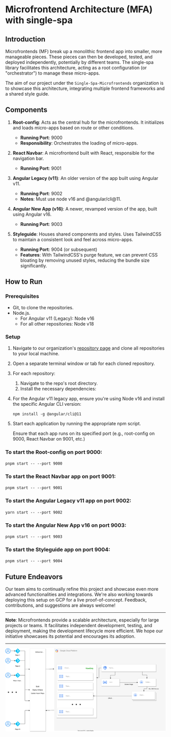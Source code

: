 # Microfrontend Architecture (MFA) with single-spa

## Introduction

Microfrontends (MF) break up a monolithic frontend app into smaller, more manageable pieces. These pieces can then be developed, tested, and deployed independently, potentially by different teams. The single-spa library facilitates this architecture, acting as a root configuration (or "orchestrator") to manage these micro-apps.

The aim of our project under the `Single-Spa-Microfrontends` organization is to showcase this architecture, integrating multiple frontend frameworks and a shared style guide.

## Components

1. **Root-config**: Acts as the central hub for the microfrontends. It initializes and loads micro-apps based on route or other conditions.
   - **Running Port**: 9000
   - **Responsibility**: Orchestrates the loading of micro-apps.

2. **React Navbar**: A microfrontend built with React, responsible for the navigation bar.
   - **Running Port**: 9001

3. **Angular Legacy (v11)**: An older version of the app built using Angular v11.
   - **Running Port**: 9002
   - **Notes**: Must use node v16 and @angular/cli@11.

4. **Angular New App (v16)**: A newer, revamped version of the app, built using Angular v16.
   - **Running Port**: 9003

5. **Styleguide**: Houses shared components and styles. Uses TailwindCSS to maintain a consistent look and feel across micro-apps.
   - **Running Port**: 9004 (or subsequent)
   - **Features**: With TailwindCSS's purge feature, we can prevent CSS bloating by removing unused styles, reducing the bundle size significantly.

## How to Run

### Prerequisites

- Git, to clone the repositories.
- Node.js. 
  - For Angular v11 (Legacy): Node v16
  - For all other repositories: Node v18

### Setup

1. Navigate to our organization's [repository page](https://github.com/orgs/Single-Spa-Microfrontends/repositories) and clone all repositories to your local machine.
   
2. Open a separate terminal window or tab for each cloned repository.

3. For each repository:
   1. Navigate to the repo's root directory.
   2. Install the necessary dependencies:

4. For the Angular v11 legacy app, ensure you're using Node v16 and install the specific Angular CLI version:
   ```
   npm install -g @angular/cli@11
   ```

5. Start each application by running the appropriate npm script.

   Ensure that each app runs on its specified port (e.g., root-config on 9000, React Navbar on 9001, etc.)

### To start the Root-config on port 9000:
`pnpm start -- --port 9000`

### To start the React Navbar app on port 9001:
`pnpm start -- --port 9001`

### To start the Angular Legacy v11 app on port 9002:
`yarn start -- --port 9002`

### To start the Angular New App v16 on port 9003:
`pnpm start -- --port 9003`

### To start the Styleguide app on port 9004:
`pnpm start -- --port 9004`

## Future Endeavors

Our team aims to continually refine this project and showcase even more advanced functionalities and integrations. We're also working towards deploying this setup on GCP for a live proof-of-concept. Feedback, contributions, and suggestions are always welcome!

---

**Note**: Microfrontends provide a scalable architecture, especially for large projects or teams. It facilitates independent development, testing, and deployment, making the development lifecycle more efficient. We hope our initiative showcases its potential and encourages its adoption.

---

![high_level_architecture.drawio.svg](https://github.com/Single-Spa-Microfrontends/.github/blob/main/high_level_architecture.drawio.svg)
